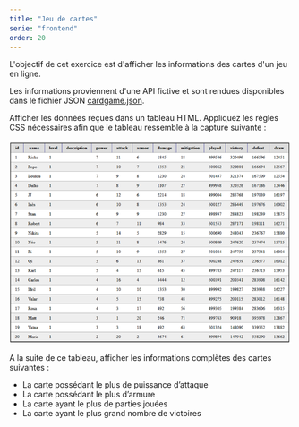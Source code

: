```yaml
---
title: "Jeu de cartes"
serie: "frontend"
order: 20
--- 
```


L'objectif de cet exercice est d'afficher les informations des cartes d'un jeu en ligne.

Les informations proviennent d'une API fictive et sont rendues disponibles dans le fichier JSON [cardgame.json](cardgame.json).

Afficher les données reçues dans un tableau HTML. Appliquez les règles CSS nécessaires afin que le tableau ressemble à la capture suivante : 

![cardgame](cardgame.png)


A la suite de ce tableau, afficher les informations complètes des cartes suivantes :
-	La carte possédant le plus de puissance d’attaque
-	La carte possédant le plus d’armure
-	La carte ayant le plus de parties jouées
-	La carte ayant le plus grand nombre de victoires 
